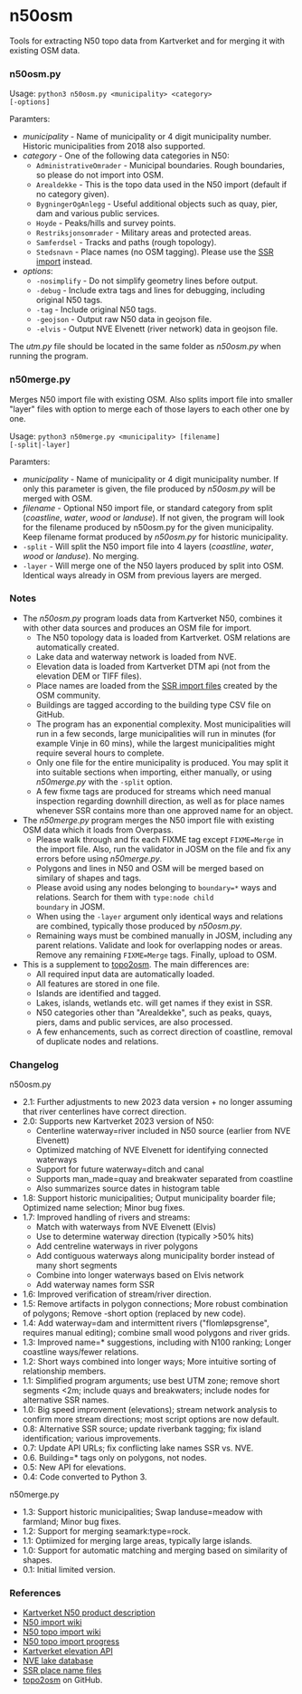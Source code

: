 # n50osm
Tools for extracting N50 topo data from Kartverket and for merging it with existing OSM data.

### n50osm.py ###

Usage: <code>python3 n50osm.py \<municipality\> \<category\> [-options]</code>

Paramters:
* *municipality* - Name of municipality or 4 digit municipality number. Historic municipalities from 2018 also supported.
* *category* - One of the following data categories in N50:
  * <code>AdministrativeOmrader</code> - Municipal boundaries. Rough boundaries, so please do not import into OSM.
  * <code>Arealdekke</code> - This is the topo data used in the N50 import (default if no category given).
  * <code>BygningerOgAnlegg</code> - Useful additional objects such as quay, pier, dam and various public services.
  * <code>Hoyde</code> - Peaks/hills and survey points.
  * <code>Restriksjonsomrader</code> - Military areas and protected areas.
  * <code>Samferdsel</code> - Tracks and paths (rough topology).
  * <code>Stedsnavn</code> - Place names (no OSM tagging). Please use the [SSR import](https://wiki.openstreetmap.org/wiki/No:Import_av_stedsnavn_fra_SSR2) instead.
* *options*:
  * <code>-nosimplify</code> - Do not simplify geometry lines before output.
  * <code>-debug</code> - Include extra tags and lines for debugging, including original N50 tags.
  * <code>-tag</code> - Include original N50 tags.
  * <code>-geojson</code> - Output raw N50 data in geojson file.
  * <code>-elvis</code> - Output NVE Elvenett (river network) data in geojson file.

The *utm.py* file should be located in the same folder as *n50osm.py* when running the program.

### n50merge.py ###

Merges N50 import file with existing OSM. Also splits import file into smaller "layer" files with option to merge each of those layers to each other one by one.

Usage: <code>python3 n50merge.py \<municipality\> [filename] [-split|-layer]</code>

Paramters:
* *municipality* - Name of municipality or 4 digit municipality number. If only this parameter is given, the file produced by *n50osm.py* will be merged with OSM. 
* *filename* - Optional N50 import file, or standard category from split (*coastline*, *water*, *wood* or *landuse*). If not given, the program will look for the filename produced by n50osm.py for the given municipality. Keep filename format produced by _n50osm.py_ for historic municipality.
* <code>-split</code> - Will split the N50 import file into 4 layers (*coastline*, *water*, *wood* or *landuse*). No merging.
* <code>-layer</code> - Will merge one of the N50 layers produced by split into OSM. Identical ways already in OSM from previous layers are merged.

### Notes ###

* The *n50osm.py* program loads data from Kartverket N50, combines it with other data sources and produces an OSM file for import.
  * The N50 topology data is loaded from Kartverket. OSM relations are automatically created.
  * Lake data and waterway network is loaded from NVE.
  * Elevation data is loaded from Kartverket DTM api (not from the elevation DEM or TIFF files).
  * Place names are loaded from the [SSR import files](https://wiki.openstreetmap.org/wiki/No:Import_av_stedsnavn_fra_SSR2) created by the OSM community.
  * Buildings are tagged according to the building type CSV file on GitHub.
  * The program has an exponential complexity. Most municipalities will run in a few seconds, large municipalities will run in minutes (for example Vinje in 60 mins), while the largest municipalities might require several hours to complete.
   * Only one file for the entire municipality is produced. You may split it into suitable sections when importing, either manually, or using *n50merge.py* with the <code>-split</code> option.
  * A few fixme tags are produced for streams which need manual inspection regarding downhill direction, as well as for place names whenever SSR contains more than one approved name for an object.
* The *n50merge.py* program merges the N50 import file with existing OSM data which it loads from Overpass.
  * Please walk through and fix each FIXME tag except <code>FIXME=Merge</code> in the import file. Also, run the validator in JOSM on the file and fix any errors before using *n50merge.py*.
  * Polygons and lines in N50 and OSM will be merged based on similary of shapes and tags.
  * Please avoid using any nodes belonging to <code>boundary=*</code> ways and relations. Search for them with <code>type:node child boundary</code> in JOSM.
  * When using the <code>-layer</code> argument only identical ways and relations are combined, typically those produced by *n50osm.py*.
  * Remaining ways must be combined manually in JOSM, including any parent relations. Validate and look for overlapping nodes or areas. Remove any remaining <code>FIXME=Merge</code> tags. Finally, upload to OSM.
* This is a supplement to [topo2osm](https://github.com/osmno/topo2osm). The main differences are:
  * All required input data are automatically loaded.
  * All features are stored in one file.
  * Islands are identified and tagged.
  * Lakes, islands, wetlands etc. will get names if they exist in SSR.
  * N50 categories other than "Arealdekke", such as peaks, quays, piers, dams and public services, are also processed.
  * A few enhancements, such as correct direction of coastline, removal of duplicate nodes and relations.

### Changelog

n50osm.py
* 2.1: Further adjustments to new 2023 data version + no longer assuming that river centerlines have correct direction.
* 2.0: Supports new Kartverket 2023 version of N50:
  - Centerline waterway=river included in N50 source (earlier from NVE Elvenett)
  - Optimized matching of NVE Elvenett for identifying connected waterways
  - Support for future waterway=ditch and canal
  - Supports man_made=quay and breakwater separated from coastline
  - Also summarizes source dates in histogram table
* 1.8: Support historic municipalities; Output municipality boarder file; Optimized name selection; Minor bug fixes.
* 1.7: Improved handling of rivers and streams:
  - Match with waterways from NVE Elvenett (Elvis)
  - Use to determine waterway direction (typically >50% hits)
  - Add centreline waterways in river polygons
  - Add contiguous waterways along municipality border instead of many short segments
  - Combine into longer waterways based on Elvis network
  - Add waterway names form SSR
* 1.6: Improved verification of stream/river direction.
* 1.5: Remove artifacts in polygon connections; More robust combination of polygons; Remove -short option (replaced by new code). 
* 1.4: Add waterway=dam and intermittent rivers ("flomløpsgrense", requires manual editing); combine small wood polygons and river grids.
* 1.3: Improved name=* suggestions, including with N100 ranking; Longer coastline ways/fewer relations.
* 1.2: Short ways combined into longer ways; More intuitive sorting of relationship members.
* 1.1: Simplified program arguments; use best UTM zone; remove short segments <2m; include quays and breakwaters; include nodes for alternative SSR names.
* 1.0: Big speed improvement (elevations); stream network analysis to confirm more stream directions; most script options are now default.
* 0.8: Alternative SSR source; update riverbank tagging; fix island identification; various improvements.
* 0.7: Update API URLs; fix conflicting lake names SSR vs. NVE.
* 0.6. Building=* tags only on polygons, not nodes.
* 0.5: New API for elevations.
* 0.4: Code converted to Python 3.

n50merge.py
* 1.3: Support historic municipalities; Swap landuse=meadow with farmland; Minor bug fixes.
* 1.2: Support for merging seamark:type=rock.
* 1.1: Optiimized for merging large areas, typically large islands.
* 1.0: Support for automatic matching and merging based on similarity of shapes.
* 0.1: Initial limited version.

### References ###

* [Kartverket N50 product description](https://register.geonorge.no/register/versjoner/produktspesifikasjoner/kartverket/n50-kartdata)
* [N50 import wiki](https://wiki.openstreetmap.org/wiki/Import/Catalogue/N50_import_(Norway))
* [N50 topo import wiki](https://wiki.openstreetmap.org/wiki/Import/Catalogue/Topography_import_for_Norway)
* [N50 topo import progress](https://wiki.openstreetmap.org/wiki/Import/Catalogue/Topography_import_for_Norway/assignment)
* [Kartverket elevation API](https://kartverket.no/api-og-data/friluftsliv/hoydeprofil)
* [NVE lake database](https://www.nve.no/karttjenester/kartdata/vassdragsdata/innsjodatabase/)
* [SSR place name files](https://obtitus.github.io/ssr2_to_osm_data/)
* [topo2osm](https://github.com/osmno/topo2osm) on GitHub.
